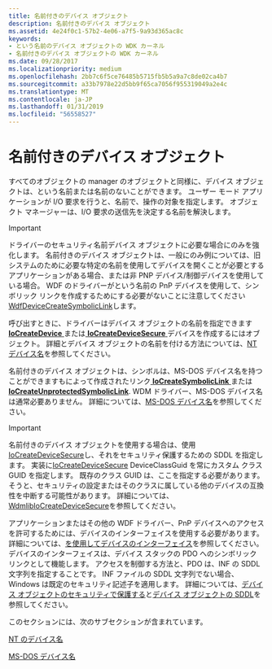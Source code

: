 ```yaml
---
title: 名前付きのデバイス オブジェクト
description: 名前付きのデバイス オブジェクト
ms.assetid: 4e24f0c1-57b2-4e06-a7f5-9a93d365ac8c
keywords:
- という名前のデバイス オブジェクトの WDK カーネル
- 名前付きのデバイス オブジェクトの WDK カーネル
ms.date: 09/28/2017
ms.localizationpriority: medium
ms.openlocfilehash: 2bb7c6f5ce76485b5715fb5b5a9a7c8de02ca4b7
ms.sourcegitcommit: a33b7978e22d5bb9f65ca7056f955319049a2e4c
ms.translationtype: MT
ms.contentlocale: ja-JP
ms.lasthandoff: 01/31/2019
ms.locfileid: "56558527"
---
```

# <a name="named-device-objects"></a>名前付きのデバイス オブジェクト





すべてのオブジェクトの manager のオブジェクトと同様に、デバイス オブジェクトは、という名前または名前のないことができます。 ユーザー モード アプリケーションが I/O 要求を行うと、名前で、操作の対象を指定します。 オブジェクト マネージャーは、I/O 要求の送信先を決定する名前を解決します。

> [!IMPORTANT]
> ドライバーのセキュリティ名前デバイス オブジェクトに必要な場合にのみを強化します。 名前付きのデバイス オブジェクトは、一般にのみ例については、旧システムのために必要な特定の名前を使用してデバイスを開くことが必要とするアプリケーションがある場合、または非 PNP デバイス/制御デバイスを使用している場合。  WDF のドライバーがという名前の PnP デバイスを使用して、シンボリック リンクを作成するためにする必要がないことに注意してください[WdfDeviceCreateSymbolicLink](https://msdn.microsoft.com/library/windows/hardware/ff545939.aspx)します。

呼び出すときに、ドライバーはデバイス オブジェクトの名前を指定できます[ **IoCreateDevice** ](https://msdn.microsoft.com/library/windows/hardware/ff548397)または[ **IoCreateDeviceSecure** ](https://msdn.microsoft.com/library/windows/hardware/ff548407)デバイスを作成するにはオブジェクト。 詳細とデバイス オブジェクトの名前を付ける方法については、[NT デバイス名](nt-device-names.md)を参照してください。
  
名前付きのデバイス オブジェクトは、シンボルは、MS-DOS デバイス名を持つことができますもによって作成されたリンク[ **IoCreateSymbolicLink** ](https://msdn.microsoft.com/library/windows/hardware/ff549043)または[ **IoCreateUnprotectedSymbolicLink**](https://msdn.microsoft.com/library/windows/hardware/ff549050). WDM ドライバー、MS-DOS デバイス名は通常必要ありません。 詳細については、[MS-DOS デバイス名](ms-dos-device-names.md)を参照してください。

> [!IMPORTANT]
> 名前付きのデバイス オブジェクトを使用する場合は、使用[IoCreateDeviceSecure](https://msdn.microsoft.com/library/windows/hardware/ff548407.aspx)し、それをセキュリティ保護するための SDDL を指定します。 実装に[IoCreateDeviceSecure](https://msdn.microsoft.com/library/windows/hardware/ff548407.aspx) DeviceClassGuid を常にカスタム クラス GUID を指定します。 既存のクラス GUID は、ここを指定する必要があります。 そうと、セキュリティの設定またはそのクラスに属している他のデバイスの互換性を中断する可能性があります。 詳細については、[WdmlibIoCreateDeviceSecure](https://msdn.microsoft.com/library/windows/hardware/mt800803.aspx)を参照してください。
> 
> アプリケーションまたはその他の WDF ドライバー、PnP デバイスへのアクセスを許可するためには、デバイスのインターフェイスを使用する必要があります。 詳細については、[を使用してデバイスのインターフェイス](https://docs.microsoft.com/windows-hardware/drivers/wdf/using-device-interfaces)を参照してください。 デバイスのインターフェイスは、デバイス スタックの PDO へのシンボリック リンクとして機能します。 アクセスを制御する方法と、PDO は、INF の SDDL 文字列を指定することです。 INF ファイルの SDDL 文字列でない場合、Windows は既定のセキュリティ記述子を適用します。 詳細については、[デバイス オブジェクトのセキュリティで保護する](https://docs.microsoft.com/windows-hardware/drivers/kernel/securing-device-objects)と[デバイス オブジェクトの SDDL](https://docs.microsoft.com/windows-hardware/drivers/kernel/sddl-for-device-objects)を参照してください。


このセクションには、次のサブセクションが含まれています。

[NT のデバイス名](nt-device-names.md)

[MS-DOS デバイス名](ms-dos-device-names.md)

 

 





